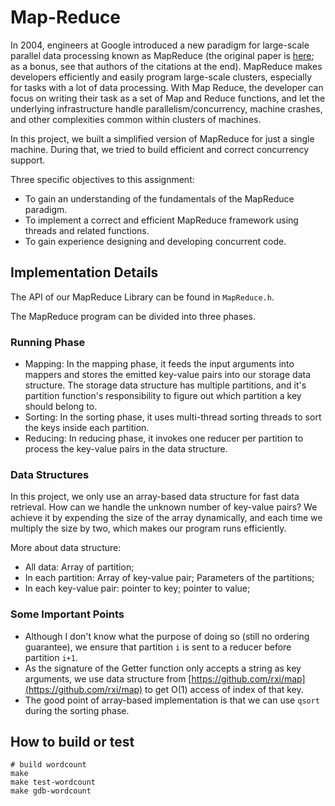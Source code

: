 # Map-Reduce

In 2004, engineers at Google introduced a new paradigm for large-scale parallel data processing known as MapReduce (the original paper is [here](https://static.googleusercontent.com/media/research.google.com/en//archive/mapreduce-osdi04.pdf); as a bonus, see that authors of the citations at the end). MapReduce makes developers efficiently and easily program large-scale clusters, especially for tasks with a lot of data processing. With Map Reduce, the developer can focus on writing their task as a set of Map and Reduce functions, and let the underlying infrastructure handle parallelism/concurrency, machine crashes, and other complexities common within clusters of machines.

In this project, we built a simplified version of MapReduce for just a single machine. During that, we tried to build efficient and correct concurrency support. 

Three specific objectives to this assignment:

- To gain an understanding of the fundamentals of the MapReduce paradigm.
- To implement a correct and efficient MapReduce framework using threads and related functions.
- To gain experience designing and developing concurrent code.

## Implementation Details

The API of our MapReduce Library can be found in `MapReduce.h`.

The MapReduce program can be divided into three phases.

### Running Phase

- Mapping: In the mapping phase, it feeds the input arguments into mappers and stores the emitted key-value pairs into our storage data structure. The storage data structure has multiple partitions, and it's partition function's responsibility to figure out which partition a key should belong to.
- Sorting: In the sorting phase, it uses multi-thread sorting threads to sort the keys inside each partition.
- Reducing: In reducing phase, it invokes one reducer per partition to process the key-value pairs in the data structure. 

### Data Structures

In this project, we only use an array-based data structure for fast data retrieval. How can we handle the unknown number of key-value
pairs? We achieve it by expending the size of the array dynamically, and each time we multiply the size by two, which makes our program
runs efficiently.

More about data structure:

- All data: Array of partition;
- In each partition: Array of key-value pair; Parameters of the partitions;
- In each key-value pair: pointer to key; pointer to value;


### Some Important Points
- Although I don't know what the purpose of doing so (still no ordering guarantee), we ensure that partition `i` is sent to a reducer before partition `i+1`. 
- As the signature of the Getter function only accepts a string as key arguments, we use data structure from [https://github.com/rxi/map](https://github.com/rxi/map) to get O(1) access of index of that key.
- The good point of array-based implementation is that we can use `qsort` during the sorting phase. 


## How to build or test
```shell
# build wordcount
make
make test-wordcount
make gdb-wordcount
```